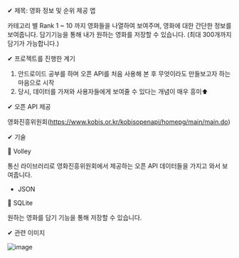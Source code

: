 

✔ 제목: 영화 정보 및 순위 제공 앱

카테고리 별 Rank 1 ~ 10 까지 영화들을 나열하여 보여주며, 영화에 대한 간단한 정보를 보여줍니다.
담기기능을 통해 내가 원하는 영화를 저장할 수 있습니다. (최대 300개까지 담기가 가능합니다.)

✔ 프로젝트를 진행한 계기

1. 안드로이드 공부를 하며 오픈 API를 처음 사용해 본 후 무엇이라도 만들보고자 하는 마음으로 시작
2. 당시, 데이터를 가져와 사용자들에게 보여줄 수 있다는 개념이 매우 흥미⬆

✔ 오픈 API 제공

영화진흥위원회(https://www.kobis.or.kr/kobisopenapi/homepg/main/main.do)

✔ 기술

📌 Volley

통신 라이브러리로 영화진흥위원회에서 제공하는 오픈 API 데이터들을 가지고 와서 보여줍니다.
+ JSON

📌 SQLite

원하는 영화를 담기 기능을 통해 저장할 수 있습니다.

✔ 관련 이미지

![image](https://user-images.githubusercontent.com/61875571/109920074-196bd700-7cfd-11eb-9544-bbdca2bbc930.png)
